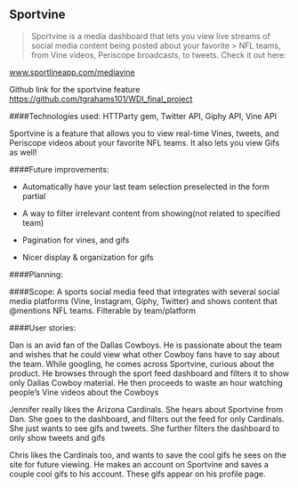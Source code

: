 ## Sportvine

> Sportvine is a media dashboard that lets you view live streams of social media content being posted about your favorite > NFL teams, from Vine videos, Periscope broadcasts, to tweets. Check it out here:

www.sportlineapp.com/mediavine


Github link for the sportvine feature
https://github.com/tgrahams101/WDI_final_project

####Technologies used:
HTTParty gem, Twitter API, Giphy API, Vine API



Sportvine is a feature that allows you to view real-time Vines, tweets, and Periscope videos about your favorite NFL teams. It also lets you view Gifs as well!


####Future improvements:
- Automatically have your last team selection preselected in the form partial

- A way to filter irrelevant content from showing(not related to specified team)

- Pagination for vines, and gifs

- Nicer display & organization for gifs


####Planning:

####Scope: A sports social media feed that integrates with several social media platforms (Vine, Instagram, Giphy, Twitter) and shows content that @mentions NFL teams. Filterable by team/platform

####User stories:

Dan is an avid fan of the Dallas Cowboys. He is passionate about the team and wishes that he could view what other Cowboy fans have to say about the team. While googling, he comes across Sportvine, curious about the product. He browses through the sport feed dashboard and filters it to show only Dallas Cowboy material. He then proceeds to waste an hour watching people’s Vine videos about the Cowboys

Jennifer really likes the Arizona Cardinals. She hears about Sportvine from Dan. She goes to the dashboard, and filters out the feed for only Cardinals. She just wants to see gifs and tweets. She further filters the dashboard to only show tweets and gifs

Chris likes the Cardinals too, and wants to save the cool gifs he sees on the site for future viewing. He makes an account on Sportvine and saves a couple cool gifs to his account. These gifs appear on his profile page.
